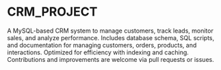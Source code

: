 # CRM_PROJECT
A MySQL-based CRM system to manage customers, track leads, monitor sales, and analyze performance. Includes database schema, SQL scripts, and documentation for managing customers, orders, products, and interactions. Optimized for efficiency with indexing and caching. Contributions and improvements are welcome via pull requests or issues.

